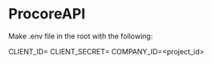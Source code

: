 # ProcoreAPI

Make .env file in the root with the following:

CLIENT_ID=<procore id>
CLIENT_SECRET=<procore secret>
COMPANY_ID=<project_id>
